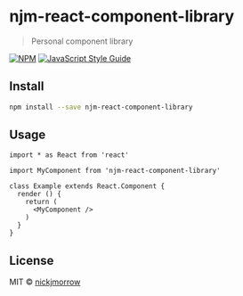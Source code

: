 # njm-react-component-library

> Personal component library

[![NPM](https://img.shields.io/npm/v/njm-react-component-library.svg)](https://www.npmjs.com/package/njm-react-component-library) [![JavaScript Style Guide](https://img.shields.io/badge/code_style-standard-brightgreen.svg)](https://standardjs.com)

## Install

```bash
npm install --save njm-react-component-library
```

## Usage

```tsx
import * as React from 'react'

import MyComponent from 'njm-react-component-library'

class Example extends React.Component {
  render () {
    return (
      <MyComponent />
    )
  }
}
```

## License

MIT © [nickjmorrow](https://github.com/nickjmorrow)
